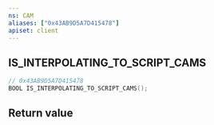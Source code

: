 ```yaml
---
ns: CAM
aliases: ["0x43AB9D5A7D415478"]
apiset: client
---
```

## IS_INTERPOLATING_TO_SCRIPT_CAMS

```c
// 0x43AB9D5A7D415478
BOOL IS_INTERPOLATING_TO_SCRIPT_CAMS();
```



## Return value

